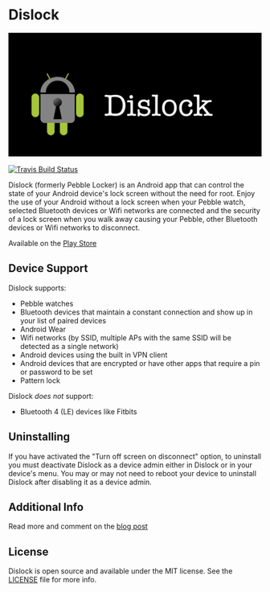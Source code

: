 Dislock
=============

![Dislock Banner](images/dislock-banner.png)

[![Travis Build Status](https://travis-ci.org/lkorth/dislock.svg?branch=master)](https://travis-ci.org/lkorth/dislock)

Dislock (formerly Pebble Locker) is an Android app that can control the state of your Android device's lock screen
without the need for root. Enjoy the use of your Android without a lock screen when your Pebble watch, selected
Bluetooth devices or Wifi networks are connected and the security of a lock screen when you walk away causing
your Pebble, other Bluetooth devices or Wifi networks to disconnect.

Available on the [Play Store](https://play.google.com/store/apps/details?id=com.lukekorth.pebblelocker)

## Device Support

Dislock supports:
* Pebble watches
* Bluetooth devices that maintain a constant connection and show up in your list of paired devices
* Android Wear
* Wifi networks (by SSID, multiple APs with the same SSID will be detected as a single network)
* Android devices using the built in VPN client
* Android devices that are encrypted or have other apps that require a pin or password to be set
* Pattern lock

Dislock *does not* support:
* Bluetooth 4 (LE) devices like Fitbits

## Uninstalling

If you have activated the "Turn off screen on disconnect" option, to uninstall you must deactivate
Dislock as a device admin either in Dislock or in your device's menu. You may or may not need to reboot
your device to uninstall Dislock after disabling it as a device admin.

## Additional Info

Read more and comment on the [blog post](http://lukekorth.com/blog/pebble-locker/)

## License

Dislock is open source and available under the MIT license. See the [LICENSE](LICENSE) file for more info.
